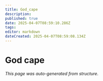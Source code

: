 ```yaml
---
title: God_cape
description: 
published: true
date: 2025-04-07T08:59:10.286Z
tags: 
editor: markdown
dateCreated: 2025-04-07T08:59:08.134Z
---
```


# God cape

*This page was auto-generated from structure.*